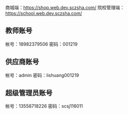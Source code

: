 商城端：https://shop.web.dev.sczsha.com/
院校管理端：https://school.web.dev.sczsha.com/

## 教师账号
帐号：18982379506
密码：001219

## 供应商账号
帐号：admin
密码：lishuang001219

## 超级管理员账号
帐号：13558718226
密码：scsj116011

